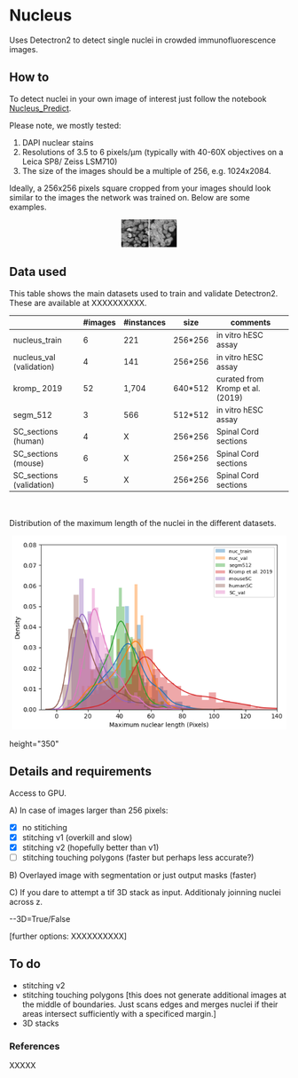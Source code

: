 # Nucleus
Uses Detectron2 to detect single nuclei in crowded immunofluorescence images.

## How to
To detect nuclei in your own image of interest just follow the notebook [Nucleus_Predict](https://github.com/tiagu/Nucleus/blob/master/Nucleus_Predict.ipynb?flush_cache=true).

Please note, we mostly tested:
1) DAPI nuclear stains
2) Resolutions of 3.5 to 6 pixels/&mu;m (typically with 40-60X objectives on a Leica SP8/ Zeiss LSM710)
3) The size of the images should be a multiple of 256, e.g. 1024x2084.


Ideally, a 256x256 pixels square cropped from your images should look similar to the images the network was trained on. Below are some examples.

<p align="center">
  <img width=100 alt="portfolio_view" src="https://github.com/tiagu/Nucleus/blob/master/examples/Nucleus-GIF.gif">
</p>


## Data used
This table shows the main datasets used to train and validate Detectron2. These are available at XXXXXXXXXX.

|   | #images  |  #instances | size  | comments  |
|---|---|---|---|---|
nucleus_train |	6 |	221 | 256*256 | in vitro hESC assay
nucleus_val (validation) | 4 | 141 | 256*256 | in vitro hESC assay
kromp_ 2019 | 52 | 1,704 | 640*512 | curated from Kromp et al. (2019)
segm_512 | 3 | 566 | 512*512 | in vitro hESC assay
SC_sections (human) | 4 | X | 256*256 | Spinal Cord sections
SC_sections (mouse) | 6 | X | 256*256 | Spinal Cord sections
SC_sections (validation) | 5 | X | 256*256 | Spinal Cord sections

<br/><br/>
Distribution of the maximum length of the nuclei in the different datasets.<p align="center">
<img width="495" src="https://github.com/tiagu/Nucleus/blob/master/examples/Nucleus_data_dimensions.png">
</p>

height="350"

## Details and requirements

Access to GPU. 

A) In case of images larger than 256 pixels:

- [x] no stitiching
- [x] stitching v1 (overkill and slow)
- [x] stitching v2 (hopefully better than v1)
- [ ] stitching touching polygons (faster but perhaps less accurate?)

B) Overlayed image with segmentation or just output masks (faster)


C) If you dare to attempt a tif 3D stack as input. Additionaly joinning nuclei across z.

--3D=True/False

[further options: XXXXXXXXXX]


## To do

- stitching v2
- stitching touching polygons [this does not generate additional images at the middle of boundaries. Just scans edges and merges nuclei if their areas intersect sufficiently with a specificed margin.]
- 3D stacks


### References

XXXXX

